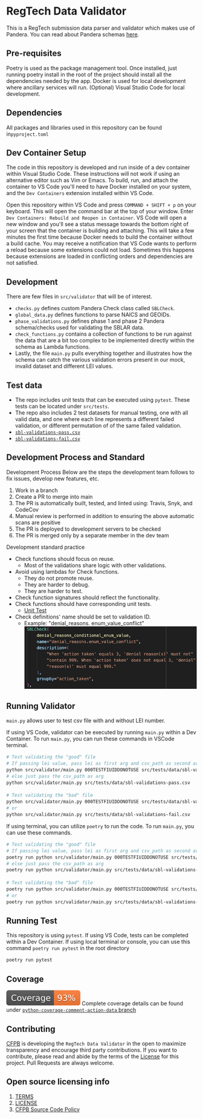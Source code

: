 # RegTech Data Validator

This is a RegTech submission data parser and validator which makes use of Pandera. You can read about Pandera schemas [here](https://pandera.readthedocs.io/en/stable/dataframe_schemas.html).

## Pre-requisites

Poetry is used as the package management tool. Once installed, just running poetry install in the root of the project should install all the dependencies needed by the app.
Docker is used for local development where ancillary services will run.
(Optional) Visual Studio Code for local development.

## Dependencies

All packages and libraries used in this repository can be found in`pyproject.toml`

## Dev Container Setup

The code in this repository is developed and run inside of a dev container within Visual Studio Code. These instructions will not work if using an alternative editor such as Vim or Emacs. To build, run, and attach the container to VS Code you'll need to have Docker installed on your system, and the `Dev Containers` extension installed within VS Code.

Open this repository within VS Code and press `COMMAND + SHIFT + p` on your keyboard. This will open the command bar at the top of your window. Enter `Dev Containers: Rebuild and Reopen in Container`. VS Code will open a new window and you'll see a status message towards the bottom right of your screen that the container is building and attaching. This will take a few minutes the first time because Docker needs to build the container without a build cache. You may receive a notification that VS Code wants to perform a reload because some extensions could not load. Sometimes this happens because extensions are loaded in conflicting orders and dependencies are not satisfied.

## Development

There are few files in `src/validator` that will be of interest.

- `checks.py` defines custom Pandera Check class called `SBLCheck`.
- `global_data.py` defines functions to parse NAICS and GEOIDs.
- `phase_validations.py` defines phase 1 and phase 2 Pandera schema/checks used for validating the SBLAR data.
- `check_functions.py` contains a collection of functions to be run against the data that are a bit too complex to be implemented directly within the schema as Lambda functions.
- Lastly, the file `main.py` pulls everything together and illustrates how the schema can catch the various validation errors present in our mock, invalid dataset and different LEI values.

## Test data

- The repo includes unit tests that can be executed using `pytest`.  These tests can be located under `src/tests`.
- The repo also includes 2 test datasets for manual testing, one with all valid data, and one where each line represents a different failed validation, or different permutation of of the same failed validation.
- [`sbl-validations-pass.csv`](src/tests/data/sbl-validations-pass.csv)
- [`sbl-validations-fail.csv`](src/tests/data/sbl-validations-fail.csv)

## Development Process and Standard

Development Process
Below are the steps the development team follows to fix issues, develop new features, etc.

1. Work in a branch
2. Create a PR to merge into main
3. The PR is automatically built, tested, and linted using: Travis, Snyk, and CodeCov
4. Manual review is performed in addition to ensuring the above automatic scans are positive
5. The PR is deployed to development servers to be checked
6. The PR is merged only by a separate member in the dev team

Development standard practice

- Check functions should focus on reuse.
  - Most of the validations share logic with other validations.
- Avoid using lambdas for Check functions.
  - They do not promote reuse.
  - They are harder to debug.
  - They are harder to test.
- Check function signatures should reflect the functionality.
- Check functions should have corresponding unit tests.
  - [Unit Test](./src/tests/test_check_functions.py)
- Check definitions' name should be set to validation ID.
  - Example: "denial_reasons. enum_value_conflict"
    ![Validation ID](validation_id.png)

## Running Validator

`main.py` allows user to test csv file with and without LEI number.

If using VS Code, validator can be executed by running `main.py` within a Dev Container. To run `main.py`, you can run these commands in VSCode terminal.

```sh
# Test validating the "good" file
# If passing lei value, pass lei as first arg and csv_path as second arg
python src/validator/main.py 000TESTFIUIDDONOTUSE src/tests/data/sbl-validations-pass.csv
# else just pass the csv_path as arg
python src/validator/main.py src/tests/data/sbl-validations-pass.csv

# Test validating the "bad" file
python src/validator/main.py 000TESTFIUIDDONOTUSE src/tests/data/sbl-validations-fail.csv
# or
python src/validator/main.py src/tests/data/sbl-validations-fail.csv
```

If using terminal, you can utilize `poetry` to run the code.  To run `main.py`, you can use these commands.

```sh
# Test validating the "good" file
# If passing lei value, pass lei as first arg and csv_path as second arg
poetry run python src/validator/main.py 000TESTFIUIDDONOTUSE src/tests/data/sbl-validations-pass.csv
# else just pass the csv_path as arg
poetry run python src/validator/main.py src/tests/data/sbl-validations-pass.csv

# Test validating the "bad" file
poetry run python src/validator/main.py 000TESTFIUIDDONOTUSE src/tests/data/sbl-validations-fail.csv
# or
poetry run python src/validator/main.py src/tests/data/sbl-validations-fail.csv
```

## Running Test

This repository is using `pytest`.  If using VS Code, tests can be completed within a Dev Container.  If using local terminal or console, you can use this command `poetry run pytest` in the root directory

```sh
poetry run pytest
```

## Coverage

[![Coverage badge](https://github.com/cfpb/regtech-data-validator/raw/python-coverage-comment-action-data/badge.svg)](https://github.com/cfpb/regtech-data-validator/tree/python-coverage-comment-action-data)
Complete coverage details can be found under [`python-coverage-comment-action-data` branch](https://github.com/cfpb/regtech-data-validator/tree/python-coverage-comment-action-data)

## Contributing

[CFPB](https://www.consumerfinance.gov/) is developing the `RegTech Data Validator` in the open to maximize transparency and encourage third party contributions. If you want to contribute, please read and abide by the terms of the [License](./LICENSE) for this project. Pull Requests are always welcome.

## Open source licensing info

1. [TERMS](./TERMS.md)
1. [LICENSE](./LICENSE)
1. [CFPB Source Code Policy](https://github.com/cfpb/source-code-policy/)
